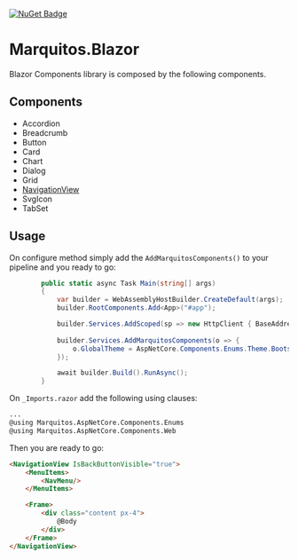 [![NuGet Badge](https://buildstats.info/nuget/Marquitos.AspNetCore.Components)](https://www.nuget.org/packages/Marquitos.AspNetCore.Components/)

# Marquitos.Blazor
Blazor Components library is composed by the following components.

## Components
- Accordion
- Breadcrumb
- Button
- Card
- Chart
- Dialog
- Grid
- [NavigationView](https://github.com/MarquitosPT/Marquitos.Blazor/wiki/NavigationView)
- SvgIcon
- TabSet

## Usage
On configure method simply add the `AddMarquitosComponents()` to your pipeline and you ready to go:
```csharp
        public static async Task Main(string[] args)
        {
            var builder = WebAssemblyHostBuilder.CreateDefault(args);
            builder.RootComponents.Add<App>("#app");

            builder.Services.AddScoped(sp => new HttpClient { BaseAddress = new Uri(builder.HostEnvironment.BaseAddress) });
            
            builder.Services.AddMarquitosComponents(o => {
                o.GlobalTheme = AspNetCore.Components.Enums.Theme.Bootstrap;
            });

            await builder.Build().RunAsync();
        }
```
On `_Imports.razor` add the following using clauses:
```html
...
@using Marquitos.AspNetCore.Components.Enums
@using Marquitos.AspNetCore.Components.Web
```

Then you are ready to go:
```html
<NavigationView IsBackButtonVisible="true">
    <MenuItems>
        <NavMenu/>
    </MenuItems>

    <Frame>
        <div class="content px-4">
            @Body
        </div>
    </Frame>
</NavigationView>
```
